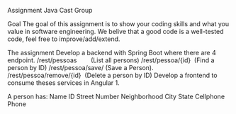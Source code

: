 Assignment Java Cast Group

Goal
The goal of this assignment is to show your coding skills and what you value in software engineering. We belive that a good code is a well-tested code, feel free to improve/add/extend.

The assignment
Develop a backend with Spring Boot where there are 4 endpoint. 
/rest/pessoas        (List all persons)
/rest/pessoa/{id}  (Find a person by ID)
/rest/pessoa/save/ (Save a Person). 
/rest/pessoa/remove/{id}  (Delete a person by ID)
Develop a frontend to consume theses services in Angular 1.

A person has:
Name
ID
Street
Number
Neighborhood
City
State
Cellphone
Phone
